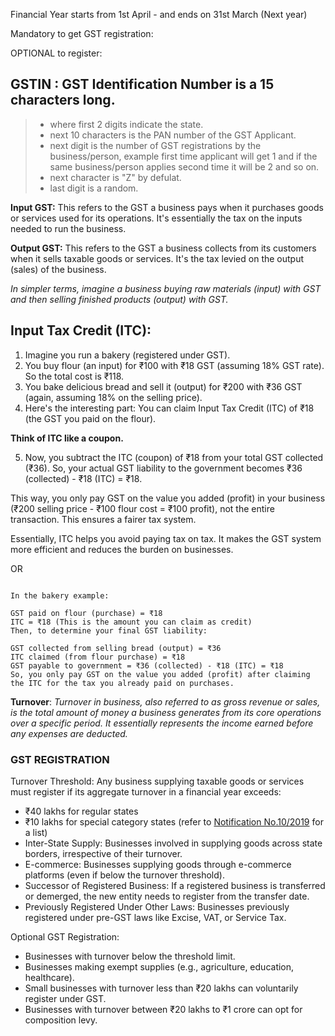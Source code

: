 Financial Year starts from 1st April - and ends on 31st March (Next year)

Mandatory to get GST registration:

OPTIONAL to register:


## GSTIN : GST Identification Number is a 15 characters long.
> - where first 2 digits indicate the state.
> - next 10 characters is the PAN number of the GST Applicant.
> - next digit is the number of GST registrations by the business/person, example first time applicant will get 1 and if the same business/person applies second time it will be 2 and so on.
> - next character is "Z" by defulat.
> - last digit is a random.

**Input GST:** This refers to the GST a business pays when it  purchases goods or services used for its operations. It's essentially the tax on the inputs needed to run the business.

**Output GST:** This refers to the GST a business collects from its customers when it sells taxable goods or services. It's the tax levied on the output (sales) of the business.

*In simpler terms, imagine a business buying raw materials (input) with GST and then selling finished products (output) with GST.*


## Input Tax Credit (ITC):

1. Imagine you run a bakery (registered under GST).
2. You buy flour (an input) for ₹100 with ₹18 GST (assuming 18% GST rate). So the total cost is ₹118.
3. You bake delicious bread and sell it (output) for ₹200 with ₹36 GST (again, assuming 18% on the selling price).
4. Here's the interesting part: You can claim Input Tax Credit (ITC) of ₹18 (the GST you paid on the flour).

**Think of ITC like a coupon.**

5. Now, you subtract the ITC (coupon) of ₹18 from your total GST collected (₹36). So, your actual GST liability to the government becomes ₹36 (collected) - ₹18 (ITC) = ₹18.

This way, you only pay GST on the value you added (profit) in your business (₹200 selling price - ₹100 flour cost = ₹100 profit), not the entire transaction. This ensures a fairer tax system.

Essentially, ITC helps you avoid paying tax on tax. It makes the GST system more efficient and reduces the burden on businesses.

OR

```You simply consider the GST you paid when you bought raw materials or used any services for your business.

In the bakery example:

GST paid on flour (purchase) = ₹18
ITC = ₹18 (This is the amount you can claim as credit)
Then, to determine your final GST liability:

GST collected from selling bread (output) = ₹36
ITC claimed (from flour purchase) = ₹18
GST payable to government = ₹36 (collected) - ₹18 (ITC) = ₹18
So, you only pay GST on the value you added (profit) after claiming the ITC for the tax you already paid on purchases.
```

**Turnover**: _Turnover in business, also referred to as gross revenue or sales, is the total amount of money a business generates from its core operations over a specific period. It essentially represents the income earned before any expenses are deducted._

### GST REGISTRATION

Turnover Threshold: Any business supplying taxable goods or services must register if its aggregate turnover in a financial year exceeds:
- ₹40 lakhs for regular states
- ₹10 lakhs for special category states (refer to [Notification No.10/2019](https://cbic-gst.gov.in/pdf/rod-10-2019-cgst-english.pdf) for a list)
- Inter-State Supply: Businesses involved in supplying goods across state borders, irrespective of their turnover.
- E-commerce: Businesses supplying goods through e-commerce platforms (even if below the turnover threshold).
- Successor of Registered Business: If a registered business is transferred or demerged, the new entity needs to register from the transfer date.
- Previously Registered Under Other Laws: Businesses previously registered under pre-GST laws like Excise, VAT, or Service Tax.

Optional GST Registration:

- Businesses with turnover below the threshold limit.
- Businesses making exempt supplies (e.g., agriculture, education, healthcare).
- Small businesses with turnover less than ₹20 lakhs can voluntarily register under GST.
- Businesses with turnover between ₹20 lakhs to ₹1 crore can opt for composition levy.
